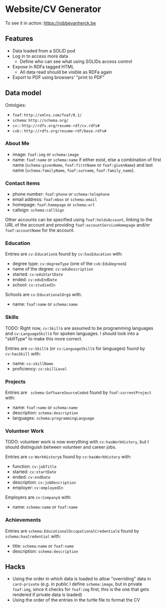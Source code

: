 # Website/CV Generator

To see it in action: <https://robbevanherck.be>

## Features

- Data loaded from a SOLID pod
- Log in to access more data
  - Define who can see what using SOLIDs access control
- Expose in RDFa tagged HTML
  - All data read should be visible as RDFa again
- Export to PDF using browsers' "print to PDF"

## Data model

Ontolgies:

- `foaf`: `http://xmlns.com/foaf/0.1/`
- `schema`: `http://schema.org/`
- `cv:`: `http://rdfs.org/resume-rdf/cv.rdfs#`
- `cvb:`: `http://rdfs.org/resume-rdf/base.rdfs#`

### About Me

- image: `foaf:img` or `schema:image`
- name: `foaf:name` or `schema:name` if either exist, else a combination of
  first name (`schema:givenName`, `foaf:firstName` or `foaf:givenName`) and last
  name (`schema:familyName`, `foaf:surname`, `foaf:family_name`).

### Contact items

- phone number: `foaf:phone` or `schema:telephone`
- email address: `foaf:mbox` or `schema:email`
- homepage: `foaf:homepage` or `schema:url`
- callsign: `schema:callSign`

Other accounts can be specified using `foaf:holdsAccount`, linking to the URL of
the account and providing `foaf:accountServiceHomepage` and/or
`foaf:accountName` for the account.

### Education

Entries are `cv:Education`s found by `cv:hasEducation` with:

- degree type: `cv:degreeType` (one of the `cvb:EduDegree`s)
- name of the degree: `cv:eduDescription`
- started: `cv:eduStartDate`
- ended: `cv:eduEndDate`
- school: `cv:studiedIn`

Schools are `cv:EducationalOrg`s with:

- name: `foaf:name` or `schema:name`

### Skills

TODO: Right now, `cv:Skill`s are assumed to be programming languages and
`cv:LanguageSkill`s for spoken languages. I should look into a "skillType" to
make this more correct.

Entries are `cv:Skill`s (or `cv:LanguageSkill`s for languages) found by
`cv:hasSkill` with:

- name: `cv:skillName`
- proficiency: `cv:skillLevel`

### Projects

Entries are ` schema:SoftwareSourceCode`s found by `foaf:currentProject` with:

- name: `foaf:name` or `schema:name`
- description: `schema:description`
- languages: `schema:programmingLanguage`

### Volunteer Work

TODO: volunteer work is now everything with `cv:hasWorkHistory`, but I should
distinguish between volunteer and career jobs.

Entries are `cv:WorkHistory`s found by `cv:hasWorkHistory` with:

- function: `cv:jobTitle`
- started: `cv:startDate`
- ended: `cv:endDate`
- description: `cv:jobDescription`
- employer: `cv:employedIn`

Employers are `cv:Company`s with:

- name: `schema:name` or `foaf:name`

### Achievements

Entries are `schema:EducationalOccupationalCredential`s found by
`schema:hasCredential` with:

- title: `schema:name` or `foaf:name`
- description: `schema:description`

## Hacks

- Using the order in which data is loaded to allow "overriding" data in
  `card-private` (e.g. in public I define `schema:image`, but in private
  `foaf:img`, since it checks for `foaf:img` first, this is the one that gets
  rendered if private data is loaded)
- Using the order of the entries in the turtle file to format the CV
